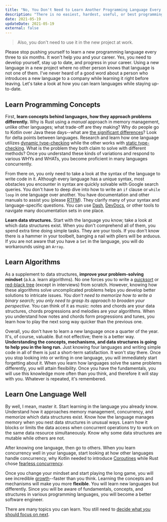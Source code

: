```yaml
---
title: "No, You Don't Need to Learn Another Programming Language Every Three Months."
description: "There is no easiest, hardest, useful, or best programming language; they are all similar. Learn data structures and algorithms to master in all languages."
date: 2021-05-19
updateDate: 2021-05-19
external: false
---
```


> Also, you don't need to use it in the new project at work.

Please stop pushing yourself to learn a new programming language every three to six months. It won't help you and your career. Yes, you need to develop yourself, stay up to date, and progress in your career. Using a new language in a new project where no other person knows that language is not one of them. I've never heard of a good word about a person who introduces a new language to a company while learning it right before leaving. Let's take a look at how you can learn languages while staying up-to-date.

## Learn Programming Concepts

First, **learn concepts behind languages, how they approach problems differently.** Why is Rust using a *manual* approach in memory management, unlike other languages; what trade-off are they making? Why do people go to Kotlin over Java these days--what are [the significant differences](https://kotlinlang.org/docs/comparison-to-java.html#what-java-has-that-kotlin-does-not)? Look for delta points between languages. Research and learn how one language utilizes [dynamic type-checking](https://en.wikipedia.org/wiki/Type_system#Dynamic_type_checking_and_runtime_type_information) while the other works with [static type-checking](https://en.wikipedia.org/wiki/Type_system#Static_type_checking). What is the problem they both claim to solve with different methods? Once you understand these kinds of variations and respond to various WHYs and WHATs, you become proficient in many languages concurrently.

From there on, you only need to take a look at the syntax of the language to write code in it. Although every language has a unique syntax, most obstacles you encounter in syntax are quickly solvable with Google search queries. You don't have to deep dive into how to write an `if` clause or `while loop` in one language over another. You have documentation and other manuals to assist you (please [RTFM](https://en.wikipedia.org/wiki/RTFM)). They clarify many of your syntax and language-specific questions. You can use [Dash](https://kapeli.com/dash), [DevDocs](https://devdocs.io/), or other tools to navigate many documentation sets in one place.

**Learn data structures.** Start with the language you know; take a look at which data structures exist. When you don't comprehend all of them, you spend extra time doing simple tasks. They are your tools. If you don't know there is a hammer in your toolbelt, banging a nail with pliers will be arduous. If you are not aware that you have a `Set` in the language, you will do workarounds using an `Array`.

## Learn Algorithms

As a supplement to data structures, **improve your problem-solving mindset** (a.k.a. learn algorithms). No one forces you to write a [quicksort](https://en.wikipedia.org/wiki/Quicksort) or [red-black tree](https://en.wikipedia.org/wiki/Red%E2%80%93black_tree) (except in interviews) from scratch. However, knowing how these algorithms solve uncomplicated problems helps you develop better solutions to intricate issues. *You don't need to memorize how to write a binary search; you only need to grasp its approach to broaden your perspective.* You can think of it as music: notes and chords are your data structures, chords progressions and melodies are your algorithms. When you understand how notes and chords form progressions and tunes, you learn how to play the next song way quicker than the previous one.

Overall, you don't have to learn a new language once a quarter of the year. It's, of course, valuable. But not effective; there is a better way. **Understanding the concepts, mechanisms, and data structures is going to help you in the long run.** Just knowing four languages and writing simple code in all of them is just a short-term satisfaction. It won't stay there. Once you stop looking into or writing in one language, you will immediately start forgetting about it. When you learn how languages solve the same problems differently, you will attain flexibility. Once you have the fundamentals, you will use this knowledge more often than you think, and therefore it will stay with you. Whatever is repeated, it's remembered.

## Learn One Language Well

By well, I mean, master it. Start learning in the language you already know. Understand how it approaches memory management, concurrency, and memorize which data structures exist. Know how the language manages memory when you nest data structures in unusual ways. Learn how it blocks or limits the data access when concurrent operations try to work on the same data resource simultaneously. Know why some data structures are mutable while others are not.

After knowing one language, then go to others. When you learn concurrency well in your language, start looking at how other languages handle concurrency, why Kotlin needed to introduce [Coroutines](https://kotlinlang.org/docs/coroutines-overview.html) while Rust chose [fearless concurrency](https://doc.rust-lang.org/book/ch16-00-concurrency.html).

Once you change your mindset and start playing the long game, you will see incredible [growth](/growth-with-systematic-bliss/)--faster than you think. Learning the concepts and mechanisms will make you more **flexible**. You will learn new languages but differently. Since you will be aware of fundamentals, concepts, and structures in various programming languages, you will become a better software engineer.

There are many topics you can learn. You still need to [decide what you should focus on next](/deciding-on-what-you-should-focus-on-next/).
